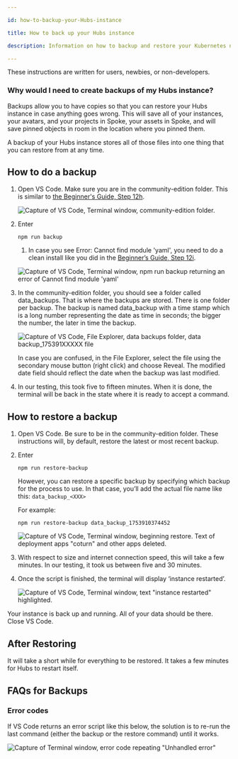 ```yaml
---

id: how-to-backup-your-Hubs-instance

title: How to back up your Hubs instance

description: Information on how to backup and restore your Kubernetes node on DigitalOcean, and thereby your Hubs instance.

---
```


These instructions are written for users, newbies, or non-developers.

### Why would I need to create backups of my Hubs instance?

Backups allow you to have copies so that you can restore your Hubs instance in case anything goes wrong.  This will save all of your instances, your avatars, and your projects in Spoke, your assets in Spoke, and will save pinned objects in room in the location where you pinned them.

A backup of your Hubs instance stores all of those files into one thing that you can restore from at any time.

## **How to do a backup**

1. Open VS Code. Make sure you are in the community-edition folder. This is similar to [the Beginner's Guide, Step 12h](https://docs.hubsfoundation.org/beginners-guide-to-CE.html#12-generate-your-config-file). 

   ![Capture of VS Code, Terminal window, community-edition folder.](img/backups/image1.png)  

2. Enter  
     
   `npm run backup`  
   1. In case you see Error: Cannot find module 'yaml', you need to do a clean install like you did in the [Beginner’s Guide, Step 12i](https://docs.hubsfoundation.org/beginners-guide-to-CE.html#12-generate-your-config-file). 

   ![Capture of VS Code, Terminal window, npm run backup returning an error of Cannot find module 'yaml'](img/backups/image2.png)

3. In the community-edition folder, you should see a folder called data_backups. That is where the backups are stored. There is one folder per backup. The backup is named data_backup with a time stamp which is a long number representing the date as time in seconds; the bigger the number, the later in time the backup.

   ![Capture of VS Code, File Explorer, data backups folder, data backup\_175391XXXXX file](img/backups/image3.png)  
     
   In case you are confused, in the File Explorer, select the file using the secondary mouse button (right click) and choose Reveal. The modified date field should reflect the date when the backup was last modified.  
     
4. In our testing, this took five to fifteen minutes. When it is done, the terminal will be back in the state where it is ready to accept a command.  
     

## **How to restore a backup**

1. Open VS Code. Be sure to be in the community-edition folder. These instructions will, by default, restore the latest or most recent backup. 

2. Enter   
     
   `npm run restore-backup`

   However, you can restore a specific backup by specifying which backup for the process to use. In that case, you’ll add the actual file name like this: `data_backup_<XXX>`
 
   For example: 

   `npm run restore-backup data_backup_1753910374452`

   ![Capture of VS Code, Terminal window, beginning restore. Text of deployment apps "coturn" and other apps deleted.](img/backups/image4.png)

4. With respect to size and internet connection speed, this will take a few minutes. In our testing, it took us between five and 30 minutes. 

5. Once the script is finished, the terminal will display ‘instance restarted’.   

   ![Capture of VS Code, Terminal window, text "instance restarted" highlighted.](img/backups/image5.png)

Your instance is back up and running. All of your data should be there. Close VS Code.


## **After Restoring**

It will take a short while for everything to be restored. It takes a few minutes for Hubs to restart itself.

## **FAQs for Backups**

### Error codes

If VS Code returns an error script like this below, the solution is to re-run the last command (either the backup or the restore command) until it works.

   ![Capture of Terminal window, error code repeating "Unhandled error"](img/backups/image6.png)  
